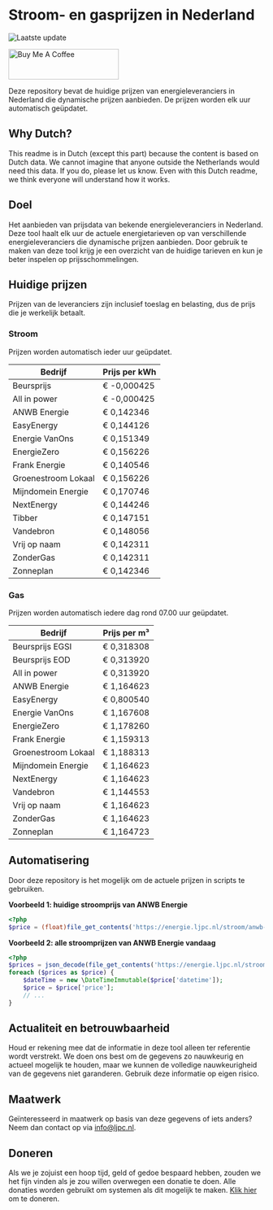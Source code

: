 # Stroom- en gasprijzen in Nederland

![Laatste update](https://img.shields.io/badge/laatste%20update-2025--10--27%2003%3A00%20CET-brightgreen)

<a href="https://www.buymeacoffee.com/Lars-" target="_blank"><img src="https://cdn.buymeacoffee.com/buttons/v2/default-orange.png" alt="Buy Me A Coffee" height="60" style="height: 60px !important;width: 217px !important;" ></a>

Deze repository bevat de huidige prijzen van energieleveranciers in Nederland die dynamische prijzen aanbieden. De prijzen worden elk uur automatisch geüpdatet.

## Why Dutch?

This readme is in Dutch (except this part) because the content is based on Dutch data. We cannot imagine that anyone outside the Netherlands would need this data. If you do, please let us know. Even with this Dutch readme, we think
everyone will understand how it works.

## Doel

Het aanbieden van prijsdata van bekende energieleveranciers in Nederland. Deze tool haalt elk uur de actuele energietarieven op van verschillende energieleveranciers die dynamische prijzen aanbieden. Door gebruik te maken van deze tool
krijg je een overzicht van de huidige tarieven en kun je beter inspelen op prijsschommelingen.

## Huidige prijzen

Prijzen van de leveranciers zijn inclusief toeslag en belasting, dus de prijs die je werkelijk betaalt.

### Stroom

Prijzen worden automatisch ieder uur geüpdatet.

 Bedrijf | Prijs per kWh 
---------|---------------
Beursprijs | € -0,000425
All in power | € -0,000425
ANWB Energie | € 0,142346
EasyEnergy | € 0,144126
Energie VanOns | € 0,151349
EnergieZero | € 0,156226
Frank Energie | € 0,140546
Groenestroom Lokaal | € 0,156226
Mijndomein Energie | € 0,170746
NextEnergy | € 0,144246
Tibber | € 0,147151
Vandebron | € 0,148056
Vrij op naam | € 0,142311
ZonderGas | € 0,142311
Zonneplan | € 0,142346


### Gas

Prijzen worden automatisch iedere dag rond 07.00 uur geüpdatet.

 Bedrijf | Prijs per m³ 
---------|--------------
Beursprijs EGSI | € 0,318308
Beursprijs EOD | € 0,313920
All in power | € 0,313920
ANWB Energie | € 1,164623
EasyEnergy | € 0,800540
Energie VanOns | € 1,167608
EnergieZero | € 1,178260
Frank Energie | € 1,159313
Groenestroom Lokaal | € 1,188313
Mijndomein Energie | € 1,164623
NextEnergy | € 1,164623
Vandebron | € 1,144553
Vrij op naam | € 1,164623
ZonderGas | € 1,164623
Zonneplan | € 1,164723


## Automatisering

Door deze repository is het mogelijk om de actuele prijzen in scripts te gebruiken.

**Voorbeeld 1: huidige stroomprijs van ANWB Energie**

```php
<?php
$price = (float)file_get_contents('https://energie.ljpc.nl/stroom/anwb-energie-nu.txt');

```

**Voorbeeld 2: alle stroomprijzen van ANWB Energie vandaag**

```php
<?php
$prices = json_decode(file_get_contents('https://energie.ljpc.nl/stroom/all-in-power-vandaag.json'),true);
foreach ($prices as $price) {
    $dateTime = new \DateTimeImmutable($price['datetime']);
    $price = $price['price'];
    // ...
}
```

## Actualiteit en betrouwbaarheid

Houd er rekening mee dat de informatie in deze tool alleen ter referentie wordt verstrekt. We doen ons best om de gegevens zo nauwkeurig en actueel mogelijk te houden, maar we kunnen de volledige nauwkeurigheid van de gegevens niet
garanderen. Gebruik deze informatie op eigen risico.

## Maatwerk

Geïnteresseerd in maatwerk op basis van deze gegevens of iets anders? Neem dan contact op
via [info@ljpc.nl](mailto:info@ljpc.nl?subject=Energie%20prijzen).

## Doneren

Als we je zojuist een hoop tijd, geld of gedoe bespaard hebben, zouden we het fijn vinden als je zou willen overwegen een
donatie te doen. Alle donaties worden gebruikt om systemen als dit mogelijk te
maken. [Klik hier](https://www.buymeacoffee.com/Lars-) om te doneren.
